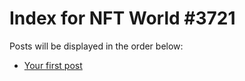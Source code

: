 # Index for NFT World #3721
Posts will be displayed in the order below:

- [Your first post](./001-first.md)

